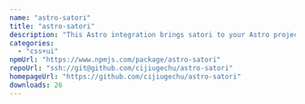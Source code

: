 ```yaml
---
name: "astro-satori"
title: "astro-satori"
description: "This Astro integration brings satori to your Astro project."
categories:
  - "css+ui"
npmUrl: "https://www.npmjs.com/package/astro-satori"
repoUrl: "ssh://git@github.com/cijiugechu/astro-satori"
homepageUrl: "https://github.com/cijiugechu/astro-satori"
downloads: 26
---
```

